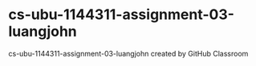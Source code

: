 # cs-ubu-1144311-assignment-03-luangjohn
cs-ubu-1144311-assignment-03-luangjohn created by GitHub Classroom
